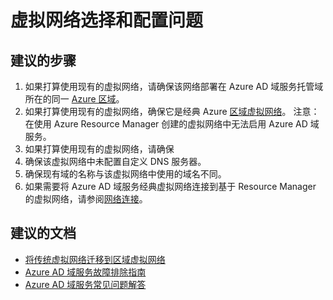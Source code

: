 <properties
    pageTitle="Virtual Network selection and configuration issues"
    description="Azure AD 域服务"
    service="microsoft.aad"
    resource="Microsoft_AAD_DomainServices"
    authors="arluca"
    selfHelpType="generic"
    supportTopicIds="32570966"
    productPesIds="14785"
    cloudEnvironments="public"
/>


# <a name="virtual-network-selection-and-configuration-issue"></a>虚拟网络选择和配置问题

## <a name="recommended-steps"></a>**建议的步骤**
1.    如果打算使用现有的虚拟网络，请确保该网络部署在 Azure AD 域服务托管域所在的同一 [Azure 区域](https://azure.microsoft.com/regions/#services/)。 
2.  如果打算使用现有的虚拟网络，确保它是经典 Azure [区域虚拟网络](https://docs.microsoft.com/azure/virtual-network/virtual-networks-migrate-to-regional-vnet)。 注意：在使用 Azure Resource Manager 创建的虚拟网络中无法启用 Azure AD 域服务。
3.  如果打算使用现有的虚拟网络，请确保 
4.  确保该虚拟网络中未配置自定义 DNS 服务器。 
5.  确保现有域的名称与该虚拟网络中使用的域名不同。
6.  如果需要将 Azure AD 域服务经典虚拟网络连接到基于 Resource Manager 的虚拟网络，请参阅[网络连接](https://docs.microsoft.com/azure/active-directory-domain-services/active-directory-ds-networking#network-connectivity)。

## <a name="recommended-documents"></a>**建议的文档**
* [将传统虚拟网络迁移到区域虚拟网络](https://docs.microsoft.com/azure/virtual-network/virtual-networks-migrate-to-regional-vnet)
* [Azure AD 域服务故障排除指南](https://docs.microsoft.com/azure/active-directory-domain-services/active-directory-ds-troubleshooting) 
* [Azure AD 域服务常见问题解答](https://docs.microsoft.com/azure/active-directory-domain-services/active-directory-ds-faqs)

